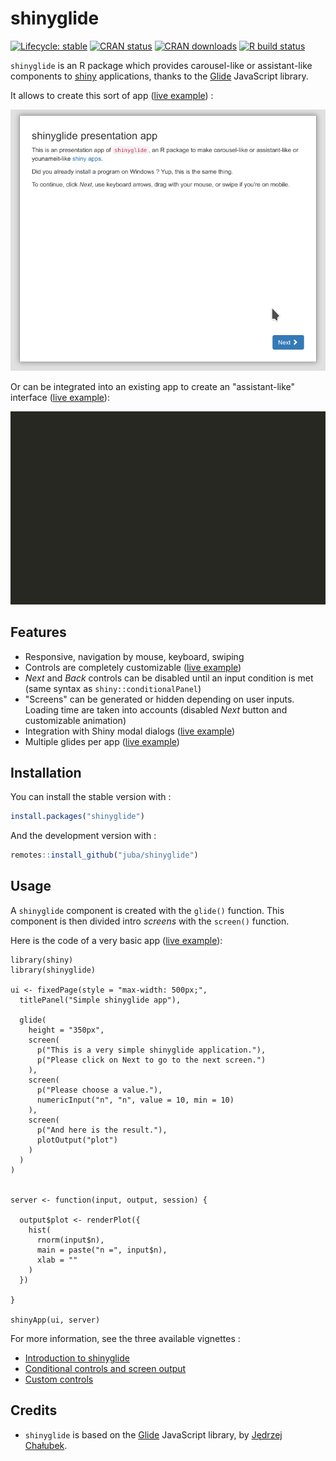 # shinyglide

<!-- badges: start -->
[![Lifecycle: stable](https://img.shields.io/badge/lifecycle-stable-brightgreen.svg)](https://lifecycle.r-lib.org/articles/stages.html)
[![CRAN status](https://www.r-pkg.org/badges/version-ago/shinyglide)](https://cran.r-project.org/package=shinyglide)
[![CRAN downloads](https://cranlogs.r-pkg.org/badges/shinyglide)](https://cran.r-project.org/package=shinyglide)
[![R build status](https://github.com/juba/shinyglide/workflows/R-CMD-check/badge.svg)](https://github.com/juba/shinyglide/actions)
<!-- badges: end -->

`shinyglide` is an R package which provides carousel-like or assistant-like components to [shiny](https://shiny.rstudio.com) applications, thanks to the [Glide](https://glidejs.com) JavaScript library.

It allows to create this sort of app ([live example](https://data.nozav.org/app/shinyglide/01_presentation/)) :

![](man/figures/shinyglide_presentation.gif)

Or can be integrated into an existing app to create an "assistant-like" interface ([live example](https://data.nozav.org/app/shinyglide/03_modal/)):

![](man/figures/shinyglide_modal.gif)


## Features

- Responsive, navigation by mouse, keyboard, swiping
- Controls are completely customizable ([live example](https://data.nozav.org/app/shinyglide/04_custom_controls/))
- *Next* and *Back* controls can be disabled until an input condition is met (same syntax as `shiny::conditionalPanel`)
- "Screens" can be generated or hidden depending on user inputs. Loading time are taken into accounts (disabled *Next* button and customizable animation)
- Integration with Shiny modal dialogs ([live example](https://data.nozav.org/app/shinyglide/03_modal/))
- Multiple glides per app ([live example](https://data.nozav.org/app/shinyglide/05_multi_glides/))

## Installation

You can install the stable version with :

```r
install.packages("shinyglide")
```

And the development version with :

```r
remotes::install_github("juba/shinyglide")
```

## Usage

A `shinyglide` component is created with the `glide()` function. This component is then divided intro *screens* with the `screen()` function. 

Here is the code of a very basic app ([live example](https://data.nozav.org/app/shinyglide/02_simple/)):

```{r}
library(shiny)
library(shinyglide)

ui <- fixedPage(style = "max-width: 500px;",
  titlePanel("Simple shinyglide app"),

  glide(
    height = "350px",
    screen(
      p("This is a very simple shinyglide application."),
      p("Please click on Next to go to the next screen.")
    ),
    screen(
      p("Please choose a value."),
      numericInput("n", "n", value = 10, min = 10)
    ),
    screen(
      p("And here is the result."),
      plotOutput("plot")
    )
  )
)


server <- function(input, output, session) {

  output$plot <- renderPlot({
    hist(
      rnorm(input$n),
      main = paste("n =", input$n),
      xlab = ""
    )
  })

}

shinyApp(ui, server)

```


For more information, see the three available vignettes :

- [Introduction to shinyglide](https://juba.github.io/shinyglide/articles/a_introduction.html)
- [Conditional controls and screen output](https://juba.github.io/shinyglide/articles/b_conditionals.html)
- [Custom controls](https://juba.github.io/shinyglide/articles/c_custom_controls.html)



## Credits

- `shinyglide` is based on the [Glide](https://glidejs.com/) JavaScript library, by [Jędrzej Chałubek](https://github.com/jedrzejchalubek).
